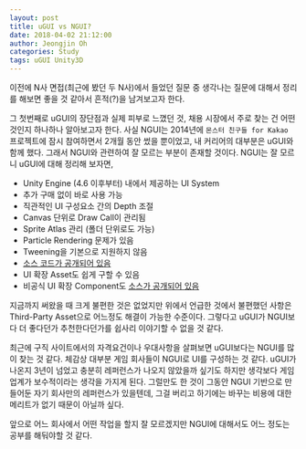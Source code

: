 ```yaml
---
layout: post
title: uGUI vs NGUI?
date: 2018-04-02 21:12:00
author: Jeongjin Oh
categories: Study
tags: uGUI Unity3D
---
```


이전에 N사 면접(최근에 봤던 두 N사)에서 들었던 질문 중 생각나는 질문에 대해서 정리를 해보면 좋을 것 같아서 흔적(?)을 남겨보고자 한다.

그 첫번째로 uGUI의 장단점과 실제 피부로 느꼈던 것, 채용 시장에서 주로 찾는 건 어떤 것인지 하나하나 알아보고자 한다. 사실 NGUI는 2014년에 ```몬스터 친구들 for Kakao``` 프로젝트에 잠시 참여하면서 2개월 동안 썼을 뿐이었고, 내 커리어의 대부분은 uGUI와 함께 했다. 그래서 NGUI와 관련하여 잘 모르는 부분이 존재할 것이다. NGUI는 잘 모르니 uGUI에 대해 정리해 보자면,

- Unity Engine (4.6 이후부터) 내에서 제공하는 UI System
- 추가 구매 없이 바로 사용 가능
- 직관적인 UI 구성요소 간의 Depth 조절
- Canvas 단위로 Draw Call이 관리됨
- Sprite Atlas 관리 (폴더 단위로도 가능)
- Particle Rendering 문제가 있음
- Tweening을 기본으로 지원하지 않음
- [소스 코드가 공개되어 있음](https://bitbucket.org/Unity-Technologies/ui)
- UI 확장 Asset도 쉽게 구할 수 있음
- 비공식 UI 확장 Component도 [소스가 공개되어 있음](https://bitbucket.org/UnityUIExtensions/unity-ui-extensions)

지금까지 써왔을 때 크게 불편한 것은 없었지만 위에서 언급한 것에서 불편했던 사항은 Third-Party Asset으로 어느정도 해결이 가능한 수준이다. 그렇다고 uGUI가 NGUI보다 더 좋다던가 추천한다던가를 쉽사리 이야기할 수 없을 것 같다.

최근에 구직 사이트에서의 자격요건이나 우대사항을 살펴보면 uGUI보다는 NGUI를 많이 찾는 것 같다. 체감상 대부분 게임 회사들이 NGUI로 UI를 구성하는 것 같다. uGUI가 나온지 3년이 넘었고 충분히 레퍼런스가 나오지 않았을까 싶기도 하지만 생각보다 게임업계가 보수적이라는 생각을 가지게 된다. 그럴만도 한 것이 그동안 NGUI 기반으로 만들어둔 자기 회사만의 레퍼런스가 있을텐데, 그걸 버리고 하기에는 바꾸는 비용에 대한 메리트가 없기 때문이 아닐까 싶다.

앞으로 어느 회사에서 어떤 작업을 할지 잘 모르겠지만 NGUI에 대해서도 어느 정도는 공부를 해둬야할 것 같다.